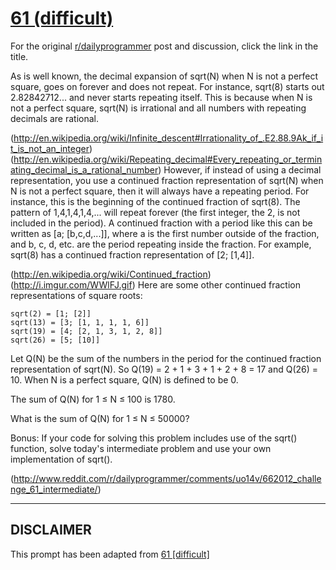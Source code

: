 # [61 (difficult)](https://www.reddit.com/r/dailyprogrammer/comments/uo1a3/662012_challenge_61_difficult/)

For the original [r/dailyprogrammer](https://www.reddit.com/r/dailyprogrammer/) post and discussion, click the link in the title.

As is well known, the decimal expansion of sqrt(N) when N is not a perfect square, goes on forever and does not repeat. For instance, sqrt(8) starts out 2.82842712... and never starts repeating itself. This is because when N is not a perfect square, sqrt(N) is irrational and all numbers with repeating decimals are rational. 

(http://en.wikipedia.org/wiki/Infinite_descent#Irrationality_of_.E2.88.9Ak_if_it_is_not_an_integer)
(http://en.wikipedia.org/wiki/Repeating_decimal#Every_repeating_or_terminating_decimal_is_a_rational_number)
However, if instead of using a decimal representation, you use a continued fraction representation of sqrt(N) when N is not a perfect square, then it will always have a repeating period. For instance, this is the beginning of the continued fraction of sqrt(8). The pattern of 1,4,1,4,1,4,... will repeat forever (the first integer, the 2, is not included in the period). A continued fraction with a period like this can be written as [a; [b,c,d,...]], where a is the first number outside of the fraction, and b, c, d, etc. are the period repeating inside the fraction. For example, sqrt(8) has a continued fraction representation of [2; [1,4]].

(http://en.wikipedia.org/wiki/Continued_fraction)
(http://i.imgur.com/WWlFJ.gif)
Here are some other continued fraction representations of square roots:


```
sqrt(2) = [1; [2]]
sqrt(13) = [3; [1, 1, 1, 1, 6]]
sqrt(19) = [4; [2, 1, 3, 1, 2, 8]]
sqrt(26) = [5; [10]]
```
Let Q(N) be the sum of the numbers in the period for the continued fraction representation of sqrt(N). So Q(19) = 2 + 1 + 3 + 1 + 2 + 8 = 17 and Q(26) = 10. When N is a perfect square, Q(N) is defined to be 0.

The sum of Q(N) for 1 ≤ N ≤ 100 is 1780. 

What is the sum of Q(N) for 1 ≤ N ≤ 50000? 

Bonus: If your code for solving this problem includes use of the sqrt() function, solve today's intermediate problem and use your own implementation of sqrt().

(http://www.reddit.com/r/dailyprogrammer/comments/uo14v/662012_challenge_61_intermediate/)

----
## **DISCLAIMER**
This prompt has been adapted from [61 [difficult]](https://www.reddit.com/r/dailyprogrammer/comments/uo1a3/662012_challenge_61_difficult/
)
